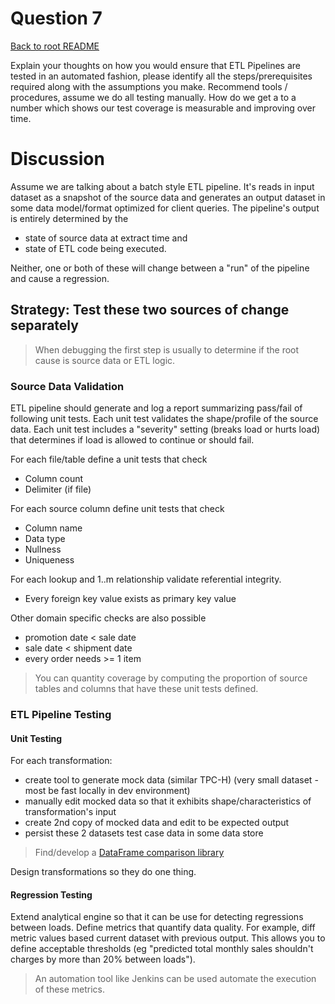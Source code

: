 # Question 7

[Back to root README](../../../../../../README.md)

Explain your thoughts on how you would ensure that ETL Pipelines are tested in an automated fashion, please identify all the steps/prerequisites required along with the assumptions you make. Recommend tools / procedures, assume we do all testing manually. How do we get a to a number which shows our test coverage is measurable and improving over time.

# Discussion

Assume we are talking about a batch style ETL pipeline. It's reads in input dataset as a snapshot of the source data and generates an output dataset in some data model/format optimized for client queries.
The pipeline's output is entirely determined by the
- state of source data at extract time and
- state of ETL code being executed.
 
Neither, one or both of these will change between a "run" of the pipeline and cause a regression.

## Strategy: Test these two sources of change separately

> When debugging the first step is usually to determine if the root cause is source data or ETL logic.

### Source Data Validation

ETL pipeline should generate and log a report summarizing pass/fail of following unit tests. Each unit test validates the shape/profile of the source data. Each unit test includes a "severity" setting (breaks load or hurts load) that determines if load is allowed to continue or should fail.

For each file/table define a unit tests that check 
- Column count
- Delimiter (if file)

For each source column define unit tests that check
- Column name
- Data type 
- Nullness
- Uniqueness

For each lookup and 1..m relationship validate referential integrity.
- Every foreign key value exists as primary key value

Other domain specific checks are also possible
- promotion date < sale date
- sale date < shipment date
- every order needs >= 1 item

> You can quantity coverage by computing the proportion of source tables and columns that have these unit tests defined.

### ETL Pipeline Testing

#### Unit Testing

For each transformation:
- create tool to generate mock data (similar TPC-H) (very small dataset - most be fast locally in dev environment)
- manually edit mocked data so that it exhibits shape/characteristics of transformation's input
- create 2nd copy of mocked data and edit to be expected output
- persist these 2 datasets test case data in some data store

> Find/develop a [DataFrame comparison library](https://github.com/MrPowers/spark-fast-tests)

Design transformations so they do one thing.

#### Regression Testing

Extend analytical engine so that it can be use for detecting regressions between loads.
Define metrics that quantify data quality. For example, diff metric values based current dataset with previous output.  This allows you to define acceptable thresholds (eg "predicted total monthly sales shouldn't charges by more than 20% between loads"). 
 
> An automation tool like Jenkins can be used automate the execution of these metrics.